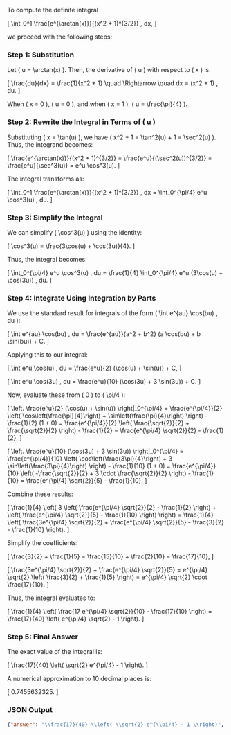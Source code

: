 To compute the definite integral 

\[
\int_0^1 \frac{e^{\arctan(x)}}{(x^2 + 1)^{3/2}} \, dx,
\]

we proceed with the following steps:

### Step 1: Substitution
Let \( u = \arctan(x) \). Then, the derivative of \( u \) with respect to \( x \) is:

\[
\frac{du}{dx} = \frac{1}{x^2 + 1} \quad \Rightarrow \quad dx = (x^2 + 1) \, du.
\]

When \( x = 0 \), \( u = 0 \), and when \( x = 1 \), \( u = \frac{\pi}{4} \).

### Step 2: Rewrite the Integral in Terms of \( u \)
Substituting \( x = \tan(u) \), we have \( x^2 + 1 = \tan^2(u) + 1 = \sec^2(u) \). Thus, the integrand becomes:

\[
\frac{e^{\arctan(x)}}{(x^2 + 1)^{3/2}} = \frac{e^u}{(\sec^2(u))^{3/2}} = \frac{e^u}{\sec^3(u)} = e^u \cos^3(u).
\]

The integral transforms as:

\[
\int_0^1 \frac{e^{\arctan(x)}}{(x^2 + 1)^{3/2}} \, dx = \int_0^{\pi/4} e^u \cos^3(u) \, du.
\]

### Step 3: Simplify the Integral
We can simplify \( \cos^3(u) \) using the identity:

\[
\cos^3(u) = \frac{3\cos(u) + \cos(3u)}{4}.
\]

Thus, the integral becomes:

\[
\int_0^{\pi/4} e^u \cos^3(u) \, du = \frac{1}{4} \int_0^{\pi/4} e^u (3\cos(u) + \cos(3u)) \, du.
\]

### Step 4: Integrate Using Integration by Parts
We use the standard result for integrals of the form \( \int e^{au} \cos(bu) \, du \):

\[
\int e^{au} \cos(bu) \, du = \frac{e^{au}}{a^2 + b^2} (a \cos(bu) + b \sin(bu)) + C.
\]

Applying this to our integral:

\[
\int e^u \cos(u) \, du = \frac{e^u}{2} (\cos(u) + \sin(u)) + C,
\]

\[
\int e^u \cos(3u) \, du = \frac{e^u}{10} (\cos(3u) + 3 \sin(3u)) + C.
\]

Now, evaluate these from \( 0 \) to \( \pi/4 \):

\[
\left. \frac{e^u}{2} (\cos(u) + \sin(u)) \right|_0^{\pi/4} = \frac{e^{\pi/4}}{2} \left( \cos\left(\frac{\pi}{4}\right) + \sin\left(\frac{\pi}{4}\right) \right) - \frac{1}{2} (1 + 0) = \frac{e^{\pi/4}}{2} \left( \frac{\sqrt{2}}{2} + \frac{\sqrt{2}}{2} \right) - \frac{1}{2} = \frac{e^{\pi/4} \sqrt{2}}{2} - \frac{1}{2},
\]

\[
\left. \frac{e^u}{10} (\cos(3u) + 3 \sin(3u)) \right|_0^{\pi/4} = \frac{e^{\pi/4}}{10} \left( \cos\left(\frac{3\pi}{4}\right) + 3 \sin\left(\frac{3\pi}{4}\right) \right) - \frac{1}{10} (1 + 0) = \frac{e^{\pi/4}}{10} \left( -\frac{\sqrt{2}}{2} + 3 \cdot \frac{\sqrt{2}}{2} \right) - \frac{1}{10} = \frac{e^{\pi/4} \sqrt{2}}{5} - \frac{1}{10}.
\]

Combine these results:

\[
\frac{1}{4} \left( 3 \left( \frac{e^{\pi/4} \sqrt{2}}{2} - \frac{1}{2} \right) + \left( \frac{e^{\pi/4} \sqrt{2}}{5} - \frac{1}{10} \right) \right) = \frac{1}{4} \left( \frac{3e^{\pi/4} \sqrt{2}}{2} + \frac{e^{\pi/4} \sqrt{2}}{5} - \frac{3}{2} - \frac{1}{10} \right).
\]

Simplify the coefficients:

\[
\frac{3}{2} + \frac{1}{5} = \frac{15}{10} + \frac{2}{10} = \frac{17}{10},
\]

\[
\frac{3e^{\pi/4} \sqrt{2}}{2} + \frac{e^{\pi/4} \sqrt{2}}{5} = e^{\pi/4} \sqrt{2} \left( \frac{3}{2} + \frac{1}{5} \right) = e^{\pi/4} \sqrt{2} \cdot \frac{17}{10}.
\]

Thus, the integral evaluates to:

\[
\frac{1}{4} \left( \frac{17 e^{\pi/4} \sqrt{2}}{10} - \frac{17}{10} \right) = \frac{17}{40} \left( e^{\pi/4} \sqrt{2} - 1 \right).
\]

### Step 5: Final Answer
The exact value of the integral is:

\[
\frac{17}{40} \left( \sqrt{2} e^{\pi/4} - 1 \right).
\]

A numerical approximation to 10 decimal places is:

\[
0.7455632325.
\]

### JSON Output
```json
{"answer": "\\frac{17}{40} \\left( \\sqrt{2} e^{\\pi/4} - 1 \\right)", "numerical_answer": "0.7455632325"}
```